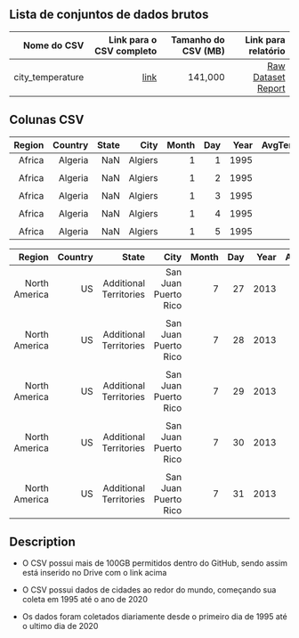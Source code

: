 ## Lista de conjuntos de dados brutos


| Nome do CSV | Link para o CSV completo   | Tamanho do CSV (MB)  | Link para relatório |
| ---:| ---: | ---: | ---: |
| city_temperature| [link](https://drive.google.com/drive/folders/1Am0Qv2j1MrKyjwroYFFOR5yQ2zl6607x?usp=sharing) | 141,000 | [Raw Dataset Report](https://drive.google.com/drive/folders/1Am0Qv2j1MrKyjwroYFFOR5yQ2zl6607x?usp=sharing)|

## Colunas CSV 

| Region | Country | State | City | Month | Day | Year | AvgTemperature |
| ---:| ---: | ---: | ---: | ---:| ---: | ---: | ---: |
| Africa | Algeria | NaN | Algiers | 1 | 1 | 1995 | 64.2 |
| | | | | | | |  |
| Africa | Algeria | NaN | Algiers | 1 | 2 | 1995 | 49.4 |
| | | | | | | |  |
| Africa | Algeria | NaN | Algiers | 1 | 3 | 1995 | 48.8 |
| | | | | | | |  |
| Africa | Algeria | NaN | Algiers | 1 | 4 | 1995 | 46.4 |
| | | | | | | |  |
| Africa | Algeria | NaN | Algiers | 1 | 5 | 1995 | 47.9 |

| Region | Country | State | City | Month | Day | Year | AvgTemperature |
| ---:| ---: | ---: | ---: | ---:| ---: | ---: | ---: |
| North America	 | US | Additional Territories | San Juan Puerto Rico | 7 | 27 | 2013 | 82.4 |
| | | | | | | |  |
| North America	 | US | Additional Territories | San Juan Puerto Rico | 7 | 28 | 2013 | 81.6 |
| | | | | | | |  |
| North America	 | US | Additional Territories | San Juan Puerto Rico | 7 | 29 | 2013 | 84.2 |
| | | | | | | |  |
| North America	 | US | Additional Territories | San Juan Puerto Rico | 7 | 30 | 2013 | 83.8 |
| | | | | | | |  |
| North America	 | US | Additional Territories | San Juan Puerto Rico | 7 | 31 | 2013 | 83.6 |


## Description 
- O CSV possui mais de 100GB permitidos dentro do GitHub, sendo assim está inserido no Drive com o link acima

- O CSV possui dados de cidades ao redor do mundo, começando sua coleta em 1995 até o ano de 2020

- Os dados foram coletados diariamente desde o primeiro dia de 1995 até o ultimo dia de 2020
